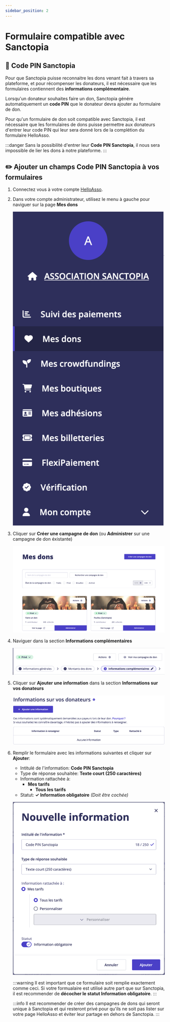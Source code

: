```yaml
---
sidebar_position: 2
---
```


# Formulaire compatible avec Sanctopia

## 🔑 Code PIN Sanctopia

Pour que Sanctopia puisse reconnaitre les dons venant fait à travers sa plateforme, et pour récompenser les donateurs, il est nécessaire que les formulaires contiennent des **informations complémentaire**.

Lorsqu'un donateur souhaites faire un don, Sanctopia génére automatiquement un **code PIN** que le donateur devra ajouter au formulaire de don.

Pour qu'un formulaire de don soit compatible avec Sanctopia, il est nécessaire que les formulaires de dons puisse permettre aux donateurs d'entrer leur code PIN qui leur sera donné lors de la complétion du formulaire HelloAsso.

:::danger
Sans la possibilité d'entrer leur **Code PIN Sanctopia**, il nous sera impossible de lier les dons à notre plateforme.
:::

## ✏️ Ajouter un champs **Code PIN Sanctopia** à vos formulaires

1. Connectez vous à votre compte [HelloAsso](https://auth.helloasso.com/connexion?redirect=https://www.helloasso.com/utilisateur/redirection-backoffice&back=https://www.helloasso.com/).

1. Dans votre compte administrateur, utilisez le menu à gauche pour naviguer sur la page **Mes dons**

   ![Mes dons](./img/HelloAsso-Mes-dons.png)

1. Cliquer sur **Créer une campagne de don** (ou **Administrer** sur une campagne de don éxistante)

   ![Mes dons](./img/HelloAsso-Mes-dons2.png)

1. Naviguer dans la section **Informations complémentaires**

   ![Informations complémentaires](./img/HelloAsso-Informations-complementaires.png)

1. Cliquer sur **Ajouter une information** dans la section **Informations sur vos donateurs**

   ![Ajouter une information](./img/HelloAsso-Ajouter-une-information.png)

1. Remplir le formulaire avec les informations suivantes et cliquer sur **Ajouter**:

   - Intitulé de l'information: **Code PIN Sanctopia**
   - Type de réponse souhaitée: **Texte court (250 caractères)**
   - Information rattachée à:
     - **Mes tarifs**
       - **Tous les tarifs**
   - Statut: **✓ Information obligatoire** _(Doit être cochée)_

   ![Nouvelle information](./img/HelloAsso-Nouvelle-information.png)

   :::warning
   Il est important que ce formulaire soit remplie exactement comme ceci. Si votre formualaire est utilisé autre part que sur Sanctopia, il est recommender de **décocher le statut Information obligatoire**.
   :::

   :::info
   Il est recommender de créer des campagnes de dons qui seront unique à Sanctopia et qui resteront privé pour qu'ils ne soit pas lister sur votre page HelloAsso et éviter leur partage en dehors de Sanctopia.
   :::